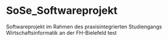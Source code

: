 # SoSe_Softwareprojekt
Softwareprojekt im Rahmen des praxisintegrierten Studiengangs Wirtschaftsinformatik an der FH-Bielefeld
test
